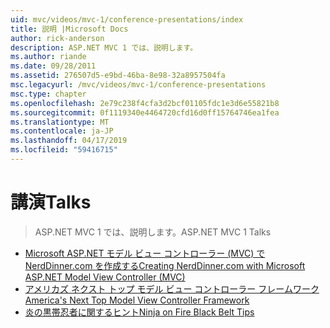 ```yaml
---
uid: mvc/videos/mvc-1/conference-presentations/index
title: 説明 |Microsoft Docs
author: rick-anderson
description: ASP.NET MVC 1 では、説明します。
ms.author: riande
ms.date: 09/28/2011
ms.assetid: 276507d5-e9bd-46ba-8e98-32a8957504fa
msc.legacyurl: /mvc/videos/mvc-1/conference-presentations
msc.type: chapter
ms.openlocfilehash: 2e79c238f4cfa3d2bcf01105fdc1e3d6e55821b8
ms.sourcegitcommit: 0f1119340e4464720cfd16d0ff15764746ea1fea
ms.translationtype: MT
ms.contentlocale: ja-JP
ms.lasthandoff: 04/17/2019
ms.locfileid: "59416715"
---
```

# <a name="talks"></a><span data-ttu-id="79e8f-103">講演</span><span class="sxs-lookup"><span data-stu-id="79e8f-103">Talks</span></span>

> <span data-ttu-id="79e8f-104">ASP.NET MVC 1 では、説明します。</span><span class="sxs-lookup"><span data-stu-id="79e8f-104">ASP.NET MVC 1 Talks</span></span>


- [<span data-ttu-id="79e8f-105">Microsoft ASP.NET モデル ビュー コントローラー (MVC) で NerdDinner.com を作成する</span><span class="sxs-lookup"><span data-stu-id="79e8f-105">Creating NerdDinner.com with Microsoft ASP.NET Model View Controller (MVC)</span></span>](creating-nerddinnercom-with-microsoft-aspnet-model-view-controller-mvc.md)
- [<span data-ttu-id="79e8f-106">アメリカズ ネクスト トップ モデル ビュー コントローラー フレームワーク</span><span class="sxs-lookup"><span data-stu-id="79e8f-106">America's Next Top Model View Controller Framework</span></span>](americas-next-top-model-view-controller-framework.md)
- [<span data-ttu-id="79e8f-107">炎の黒帯忍者に関するヒント</span><span class="sxs-lookup"><span data-stu-id="79e8f-107">Ninja on Fire Black Belt Tips</span></span>](ninja-on-fire-black-belt-tips.md)
